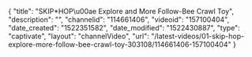 {
    "title": "SKIP*HOP\u00ae Explore and More Follow-Bee Crawl Toy",
    "description": "",
    "channelid": "114661406",
    "videoid": "157100404",
    "date_created": "1522351582",
    "date_modified": "1522430887",
    "type": "captivate",
    "layout": "channelVideo",
    "url": "\/latest-videos\/01-skip-hop-explore-more-follow-bee-crawl-toy-303108\/114661406-157100404"
}